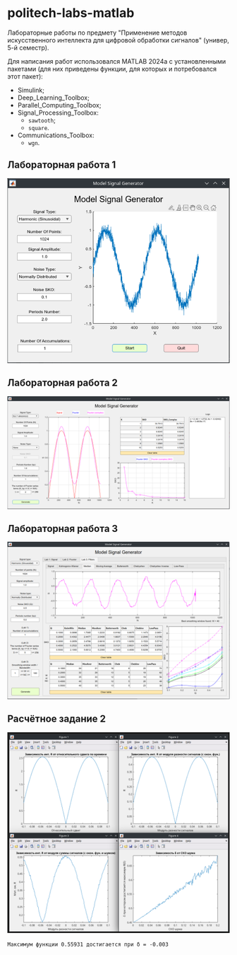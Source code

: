 # politech-labs-matlab

Лабораторные работы по предмету "Применение методов искусственного интеллекта для цифровой обработки сигналов" (универ, 5-й семестр).

Для написания работ использовался MATLAB 2024a с установленными пакетами (для них приведены функции, для которых и потребовался этот пакет):

- Simulink;
- Deep_Learning_Toolbox;
- Parallel_Computing_Toolbox;
- Signal_Processing_Toolbox:
  - `sawtooth`;
  - `square`.
- Communications_Toolbox:
  - `wgn`.

## Лабораторная работа 1

![lab_01](.readme_images/lab_01.png)

## Лабораторная работа 2

![lab_02](.readme_images/lab_02.png)

## Лабораторная работа 3

![lab_02](.readme_images/lab_03.png)

## Расчётное задание 2

![rz_2](.readme_images/rz_2.png)

```plaintext
Максимум функции 0.55931 достигается при δ = -0.003
```
